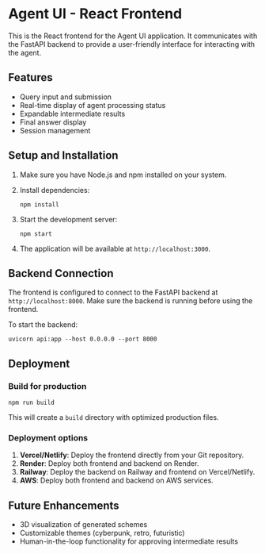 # Agent UI - React Frontend

This is the React frontend for the Agent UI application. It communicates with the FastAPI backend to provide a user-friendly interface for interacting with the agent.

## Features

- Query input and submission
- Real-time display of agent processing status
- Expandable intermediate results
- Final answer display
- Session management

## Setup and Installation

1. Make sure you have Node.js and npm installed on your system.

2. Install dependencies:
   ```
   npm install
   ```

3. Start the development server:
   ```
   npm start
   ```

4. The application will be available at `http://localhost:3000`.

## Backend Connection

The frontend is configured to connect to the FastAPI backend at `http://localhost:8000`. Make sure the backend is running before using the frontend.

To start the backend:
```
uvicorn api:app --host 0.0.0.0 --port 8000
```

## Deployment

### Build for production

```
npm run build
```

This will create a `build` directory with optimized production files.

### Deployment options

1. **Vercel/Netlify**: Deploy the frontend directly from your Git repository.
2. **Render**: Deploy both frontend and backend on Render.
3. **Railway**: Deploy the backend on Railway and frontend on Vercel/Netlify.
4. **AWS**: Deploy both frontend and backend on AWS services.

## Future Enhancements

- 3D visualization of generated schemes
- Customizable themes (cyberpunk, retro, futuristic)
- Human-in-the-loop functionality for approving intermediate results 